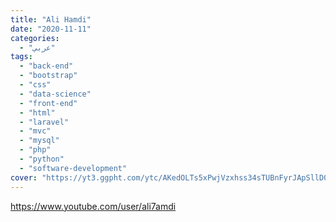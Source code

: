 ```yaml
---
title: "Ali Hamdi"
date: "2020-11-11"
categories:
  - "عربي"
tags:
  - "back-end"
  - "bootstrap"
  - "css"
  - "data-science"
  - "front-end"
  - "html"
  - "laravel"
  - "mvc"
  - "mysql"
  - "php"
  - "python"
  - "software-development"
cover: "https://yt3.ggpht.com/ytc/AKedOLTs5xPwjVzxhss34sTUBnFyrJApSllD0pa3oQaOhw=s88-c-k-c0x00ffffff-no-rj"
---
```


https://www.youtube.com/user/ali7amdi
